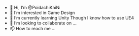 - 👋 Hi, I’m @PoidachiKaiNi
- 👀 I’m interested in Game Design
- 🌱 I’m currently learning Unity Though I know how to use UE4
- 💞️ I’m looking to collaborate on ...
- 📫 How to reach me ...

<!---
PoidachiKaiNi/PoidachiKaiNi is a ✨ special ✨ repository because its `README.md` (this file) appears on your GitHub profile.
You can click the Preview link to take a look at your changes.
--->
